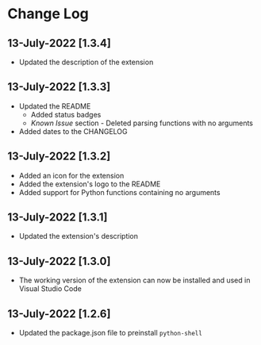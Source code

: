 # Change Log

## 13-July-2022 [1.3.4]
- Updated the description of the extension

## 13-July-2022 [1.3.3]
- Updated the README
  - Added status badges
  - *Known Issue* section - Deleted parsing functions with no arguments
- Added dates to the CHANGELOG

## 13-July-2022 [1.3.2]
- Added an icon for the extension
- Added the extension's logo to the README
- Added support for Python functions containing no arguments
  
## 13-July-2022 [1.3.1]
- Updated the extension's description

## 13-July-2022 [1.3.0]
- The working version of the extension can now be installed and used in Visual Studio Code
  
## 13-July-2022 [1.2.6]
- Updated the package.json file to preinstall `python-shell`

<!-- 
## 13-July-2022 [1.2.5]
- Changed the `python-shell` import statement

## 13-July-2022 [1.2.4]
- Removed the *node_modules* folder
- Updated the *package.json* file

## 13-July-2022 [1.2.3]
- Included the *node_modules* folder

## 13-July-2022 [1.2.2]
- Removed the `python-shell` not installed prompt and various unnecessary log statements

## 13-July-2022 [1.2.1]
- Added a prompt if `python-shell` is not installed
  - The *install* button creates a new terminal and runs `npm install python-shell` to install the package

## 12-July-2022 [1.2.0]
- Updated extension description
- Added `python-shell` as a dependency in *package.json*

## 12-July-2022 [1.0.0]
- Initial release -->